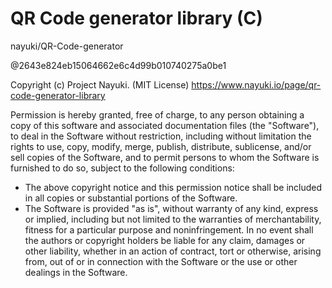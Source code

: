 ﻿# QR Code generator library (C)

nayuki/QR-Code-generator

@2643e824eb15064662e6c4d99b010740275a0be1

Copyright (c) Project Nayuki. (MIT License)
https://www.nayuki.io/page/qr-code-generator-library

Permission is hereby granted, free of charge, to any person obtaining a copy of
this software and associated documentation files (the "Software"), to deal in
the Software without restriction, including without limitation the rights to
use, copy, modify, merge, publish, distribute, sublicense, and/or sell copies of
the Software, and to permit persons to whom the Software is furnished to do so,
subject to the following conditions:
- The above copyright notice and this permission notice shall be included in
  all copies or substantial portions of the Software.
- The Software is provided "as is", without warranty of any kind, express or
  implied, including but not limited to the warranties of merchantability,
  fitness for a particular purpose and noninfringement. In no event shall the
  authors or copyright holders be liable for any claim, damages or other
  liability, whether in an action of contract, tort or otherwise, arising from,
  out of or in connection with the Software or the use or other dealings in the
  Software.
